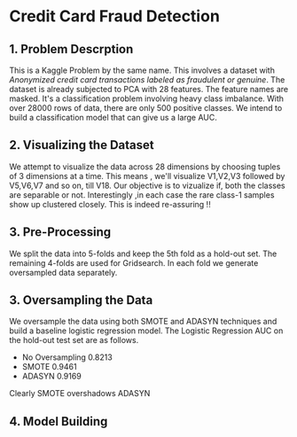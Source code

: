 # Credit Card Fraud Detection

## 1. Problem Descrption
This is a Kaggle Problem by the same name. This involves a dataset with *Anonymized credit card transactions labeled as fraudulent or genuine*.
The dataset is already subjected to PCA with 28 features. The feature names are masked.  It's a classification problem involving heavy class imbalance. With over 28000 rows of data, there are only 500 positive classes. We intend to build a classification model that can give 
us a large AUC.

## 2. Visualizing the Dataset

We attempt to visualize the data across 28 dimensions by choosing tuples of 3 dimensions at a time.  This means , we'll visualize V1,V2,V3 followed by V5,V6,V7 and so on, till V18. Our objective is to vizualize if, both the classes are separable or not.
Interestingly ,in each case the rare class-1 samples show up clustered closely. This is indeed re-assuring !!

## 3. Pre-Processing

We split the data into 5-folds and keep the 5th fold as a hold-out set. The remaining 4-folds are used for Gridsearch. In each fold we generate oversampled data separately. 

## 3. Oversampling the Data

We oversample the data using both SMOTE and ADASYN techniques and build a baseline logistic regression model. The Logistic Regression AUC on the hold-out test set are as follows.
- No Oversampling 0.8213
- SMOTE 0.9461
- ADASYN 0.9169

Clearly SMOTE overshadows ADASYN

## 4. Model Building


